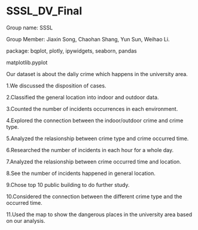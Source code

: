 # SSSL_DV_Final


Group name: SSSL

Group Member: Jiaxin Song, Chaohan Shang, Yun Sun, Weihao Li.


package: bqplot, plotly, ipywidgets, seaborn, pandas


matplotlib.pyplot

Our dataset is about the daliy crime which happens in the university area.

1.We discussed the disposition of cases.

2.Classified the general location into indoor and outdoor data.

3.Counted the number of incidents occurrences in each environment.

4.Explored the connection between the indoor/outdoor crime and crime type.

5.Analyzed the relasionship between crime type and crime occurred time.

6.Researched the number of incidents in each hour for a whole day.

7.Analyzed the relasionship between crime occurred time and location.

8.See the number of incidents happened in general location.

9.Chose top 10 public building to do further study.

10.Considered the connection between the different crime type and the occurred time.

11.Used the map to show the dangerous places in the university area based on our analysis.

